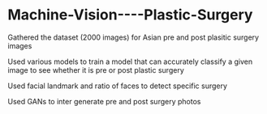 # Machine-Vision----Plastic-Surgery

Gathered the dataset (2000 images) for Asian pre and post plasitic surgery images

Used various models to train a model that can accurately classify a given image to see whether it is pre or post plastic surgery

Used facial landmark and ratio of faces to detect specific surgery

Used GANs to inter generate pre and post surgery photos
